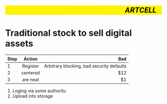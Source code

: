 ![header](header.png)


# Traditional stock to sell digital assets

| Step |  Action  |                                   Bad                                   |
| ---- | :------: | ----------------------------------------------------------------------: |
| 1    | Register | Arbitrary blocking, bad security defaults |
| 2    | centered |                                                                     $12 |
| 3    | are neat |                                                                      $1 |

1. Loging via some authoritu   
2. Upload into storage